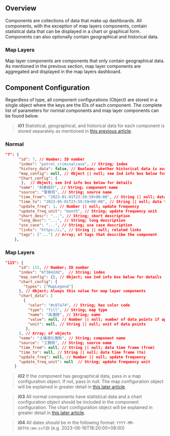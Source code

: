 ## Overview
Components are collections of data that make up dashboards. All components, with the exception of map layers components, contain statistical data that can be displayed in a chart or graphical form. Components can also optionally contain geographical and historical data.

### Map Layers
Map layer components are components that only contain geographical data. As mentioned in the previous section, map layer components are aggregated and displayed in the map layers dashboard.

## Component Configuration
Regardless of type, all component configurations (Object) are stored in a single object where the keys are the IDs of each component. The complete list of parameters for normal components and map layer components can be found below.

> **i01**
> Statistical, geographical, and historical data for each component is stored separately as mentioned in [this previous article](/front-end/file-system).

### Normal
```json
"7": {
      "id": 7, // Number; ID number
      "index": "patrol_criminalcase", // String; index
      "history_data": false, // Boolean; whether historical data is available
      "map_config": null, // Object || null; see 2nd info box below for details
      "Chart_config": {
       },  // Object; see 3rd info box below for details
      "name": "刑事統計", // String; component name
      "source": "警察局", // String; source name
      "time_from": "2023-01-01T23:59:59+08:00", // String || null; data time frame (from)
      "time_to": "2023-05-01T23:59:59+08:00", // String || null; data time frame (to)
      "update_freq": 1, // Number || null; update frequency 
      "update_freq_unit": "month", // String; update frequency unit
      "short_desc": "...", // String; short description
      "long_desc": "...", // String; long description
      "use_case": "...", // String; use case description
      "links": "https://…", // String || null; related links
      "tags": ["..."] // Array; of tags that describe the component
    },
```

### Map Layers
``` json
"115": {
      "id": 115, // Number; ID number
      "index": "6f3842dd",  // String; index
      "map_config": {}, // Object; see 2nd info box below for details
      "chart_config": {
        "types": ["MapLegend"]
      }, // Object; Always this value for map layer components
      "chart_data": [
        { 
          "color": "#c87a74", // String; hex color code 
          "type": "fill", // String; map type
          "name": "高潛勢", // String; name
          "value": null, // Number || null; number of data points if applicable
          "unit": null, // String || null; unit of data points
         },
      ], // Array; of objects
      "name": "土壤液化潛勢", // String; component name
      "source": "工務局", // String; source name
      "time_from": null, // String || null; data time frame (from)
      "time_to": null, // String || null; data time frame (to)
      "update_freq": null, // Number || null; update frequency
      "update_freq_unit": null  // String; update frequency unit
    }
```
> **i02**
> If the component has geographical data, pass in a map configuration object. If not, pass in null. The map configuration object will be explained in greater detail in [this later article](/front-end/supported-map-types).

> **i03**
> All normal components have statistical data and a chart configuration object should be included in the component configuration. The chart configuration object will be explained in greater detail in [this later article](/front-end/supported-chart-types).

> **i04**
> All dates should be in the following format: `YYYY-MM-DDThh:mm:ssTZD` (e.g. 2023-06-16T18:20:00+08:00)
